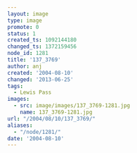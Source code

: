 ```yaml
---
layout: image
type: image
promote: 0
status: 1
created_ts: 1092144180
changed_ts: 1372159456
node_id: 1281
title: '137_3769'
author: anj
created: '2004-08-10'
changed: '2013-06-25'
tags:
  - Lewis Pass
images:
  - src: image/images/137_3769-1281.jpg
    name: 137_3769-1281.jpg
url: "/2004/08/10/137_3769/"
aliases:
  - "/node/1281/"
date: '2004-08-10'
---
```


